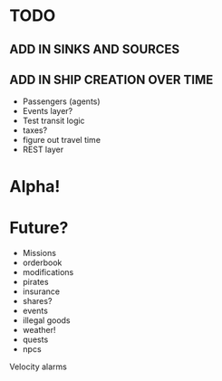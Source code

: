 # TODO


## ADD IN SINKS AND SOURCES
## ADD IN SHIP CREATION OVER TIME

- Passengers (agents)
- Events layer?
- Test transit logic
- taxes?
- figure out travel time
- REST layer


# Alpha!


# Future?
- Missions
- orderbook
- modifications
- pirates
- insurance
- shares?
- events
- illegal goods
- weather!
- quests
- npcs

Velocity alarms
